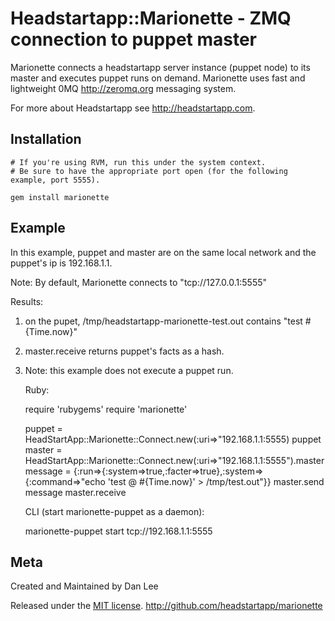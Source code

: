 Headstartapp::Marionette - ZMQ connection to puppet master
============================================================

Marionette connects a headstartapp server instance (puppet node) to its 
master and executes puppet runs on demand. Marionette uses fast and lightweight 
0MQ <http://zeromq.org> messaging system.

For more about Headstartapp see <http://headstartapp.com>.


Installation
------------

    # If you're using RVM, run this under the system context.
    # Be sure to have the appropriate port open (for the following example, port 5555).
    
    gem install marionette



Example
-------

In this example, puppet and master are on the same local network and the puppet's ip is 192.168.1.1.

Note: By default, Marionette connects to "tcp://127.0.0.1:5555"

Results:
1) on the pupet, /tmp/headstartapp-marionette-test.out contains "test #{Time.now}"
2) master.receive returns puppet's facts as a hash.
3) Note: this example does not execute a puppet run. 


    Ruby:

    require 'rubygems'
    require 'marionette'

    puppet = HeadStartApp::Marionette::Connect.new(:uri=>"192.168.1.1:5555) puppet
    master = HeadStartApp::Marionette::Connect.new(:uri=>"192.168.1.1:5555").master
    message = {:run=>{:system=>true,:facter=>true},:system=>{:command=>"echo 'test @ #{Time.now}' > /tmp/test.out"}}
    master.send message
    master.receive



    CLI (start marionette-puppet as a daemon):

    marionette-puppet start tcp://192.168.1.1:5555



Meta
----

Created and Maintained by Dan Lee

Released under the [MIT license](http://www.opensource.org/licenses/mit-license.php).
<http://github.com/headstartapp/marionette>
